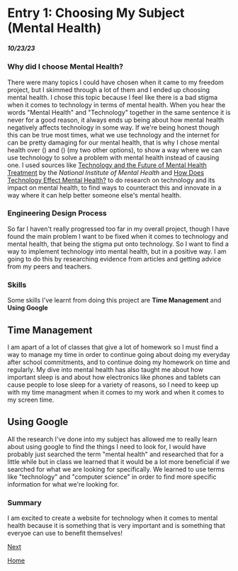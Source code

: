 # Entry 1: Choosing My Subject (Mental Health)
##### 10/23/23

### Why did I choose Mental Health?

There were many topics I could have chosen when it came to my freedom project, but I skimmed through a lot of them and I ended up choosing mental health. I chose this topic because I feel like there is a bad stigma when it comes to technology in terms of mental health. When you hear the words "Mental Health" and "Technology" together in the same sentence it is never for a good reason, it always ends up being about how mental health negatively affects technology in some way. If we're being honest though this can be true most times, what we use technology and the internet for can be pretty damaging for our mental health, that is why I chose mental health over () and () (my two other options), to show a way where we can use technology to solve a problem with mental health instead of causing one. I used sources like [Technology and the Future of Mental Health Treatment](https://www.nimh.nih.gov/health/topics/technology-and-the-future-of-mental-health-treatment) by the _National Institute of Mental Health_ and [How Does Technology Effect Mental Health?](https://onlinedegrees.bradley.edu/blog/how-does-technology-affect-mental-health/) to do research on technology and its impact on mental health, to find ways to counteract this and innovate in a way where it can help better someone else's mental health.

### Engineering Design Process

So far I haven't really progressed too far in my overall project, though I have found the main problem I want to be fixed when it comes to technology and mental health, that being the stigma put onto technology. So I want to find a way to implement technology into mental health, but in a positive way. I am going to do this by researching evidence from articles and getting advice from my peers and teachers.

### Skills

Some skills I've learnt from doing this project are **Time Management** and **Using Google**

## Time Management 

I am apart of a lot of classes that give a lot of homework so I must find a way to manage my time in order to continue going about doing my everyday after school commitments, and to continue doing my homework on time and regularly. My dive into mental health has also taught me about how important sleep is and about how electronics like phones and tablets can cause people to lose sleep for a variety of reasons, so I need to keep up with my time managment when it comes to my work and when it comes to my screen time.

## Using Google

All the research I've done into my subject has allowed me to really learn about using google to find the things I need to look for, I would have probably just searched the term "mental health" and researched that for a little while but in class we learned that it would be a lot more beneficial if we searched for what we are looking for specifically. We learned to use terms like "technology" and "computer science" in order to find more specific information for what we're looking for.

### Summary
I am excited to create a website for technology when it comes to mental health because it is something that is very important and is something that everyoe can use to benefit themselves!

[Next](entry02.md)

[Home](../README.md)
